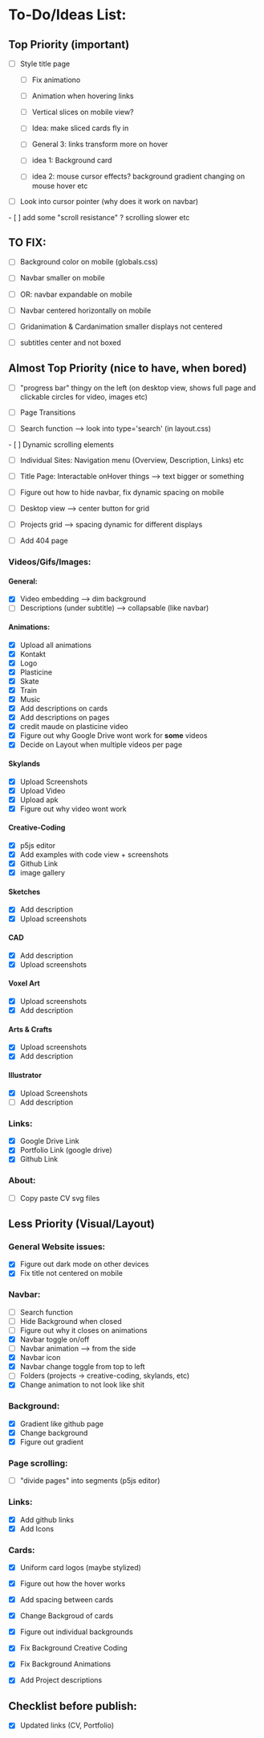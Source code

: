 # To-Do/Ideas List:

## Top Priority (important)

- [ ] Style title page

    - [ ] Fix animationo

    - [ ] Animation when hovering links

    - [ ] Vertical slices on mobile view?

    - [ ] Idea: make sliced cards fly in

    - [ ] General 3: links transform more on hover

    - [ ] idea 1: Background card
    - [ ] idea 2: mouse cursor effects? background gradient changing on mouse hover etc

- [ ] Look into cursor pointer (why does it work on navbar)

- [ ] add some "scroll resistance" ? scrolling slower etc

## TO FIX:

- [ ] Background color on mobile (globals.css)

- [ ] Navbar smaller on mobile

- [ ] OR: navbar expandable on mobile

- [ ] Navbar centered horizontally on mobile

- [ ] Gridanimation & Cardanimation smaller displays not centered

- [ ] subtitles center and not boxed

## Almost Top Priority (nice to have, when bored)

- [ ] "progress bar" thingy on the left (on desktop view, shows full page and clickable circles for video, images etc)

- [ ] Page Transitions

- [ ] Search function --> look into type='search' (in layout.css)

- [ ] Dynamic scrolling elements

- [ ] Individual Sites: Navigation menu (Overview, Description, Links) etc

- [ ] Title Page: Interactable onHover things --> text bigger or something

- [ ] Figure out how to hide navbar, fix dynamic spacing on mobile

- [ ] Desktop view --> center button for grid

- [ ] Projects grid --> spacing dynamic for different displays

- [ ] Add 404 page

### Videos/Gifs/Images:

#### General:
- [x] Video embedding --> dim background
- [ ] Descriptions (under subtitle) --> collapsable (like navbar)

#### Animations:
- [x] Upload all animations
- [x] Kontakt
- [x] Logo
- [x] Plasticine
- [x] Skate
- [x] Train
- [x] Music
- [x] Add descriptions on cards
- [x] Add descriptions on pages
- [x] credit maude on plasticine video
- [x] Figure out why Google Drive wont work for **some** videos
- [x] Decide on Layout when multiple videos per page

#### Skylands
- [x] Upload Screenshots
- [x] Upload Video
- [x] Upload apk
- [x] Figure out why video wont work

#### Creative-Coding
- [x] p5js editor
- [x] Add examples with code view + screenshots
- [x] Github Link
- [x] image gallery

#### Sketches
- [x] Add description
- [x] Upload screenshots

#### CAD 
- [x] Add description
- [x] Upload screenshots

#### Voxel Art
- [x] Upload screenshots
- [x] Add description

#### Arts & Crafts
- [x] Upload screenshots
- [x] Add description

#### Illustrator
- [x] Upload Screenshots
- [ ] Add description

### Links:
- [x] Google Drive Link
- [x] Portfolio Link (google drive)
- [x] Github Link

### About:
- [ ] Copy paste CV svg files

## Less Priority (Visual/Layout)

### General Website issues:
- [x] Figure out dark mode on other devices
- [x] Fix title not centered on mobile

### Navbar:
- [ ] Search function
- [ ] Hide Background when closed
- [ ] Figure out why it closes on animations
- [x] Navbar toggle on/off
- [ ] Navbar animation --> from the side
- [x] Navbar icon
- [x] Navbar change toggle from top to left
- [ ] Folders (projects -> creative-coding, skylands, etc)
- [x] Change animation to not look like shit

### Background:
- [x] Gradient like github page
- [x] Change background
- [x] Figure out gradient

### Page scrolling:
- [ ] "divide pages" into segments (p5js editor)

### Links:
- [x] Add github links
- [x] Add Icons

### Cards:
- [x] Uniform card logos (maybe stylized)

- [x] Figure out how the hover works
- [x] Add spacing between cards
- [x] Change Backgroud of cards
- [x] Figure out individual backgrounds
- [x] Fix Background Creative Coding
- [x] Fix Background Animations
- [x] Add Project descriptions

## Checklist before publish:
- [x] Updated links (CV, Portfolio)